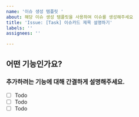 ```yaml
---
name: '이슈 생성 템플릿 '
about: 해당 이슈 생성 템플릿을 사용하여 이슈를 생성해주세요
title: 'Issue: [Task] 이슈카드 제목 설명하기'
labels: ''
assignees: ''

---
```


## 어떤 기능인가요?
### 추가하려는 기능에 대해 간결하게 설명해주세요.
- [ ] Todo
- [ ] Todo
- [ ] Todo
